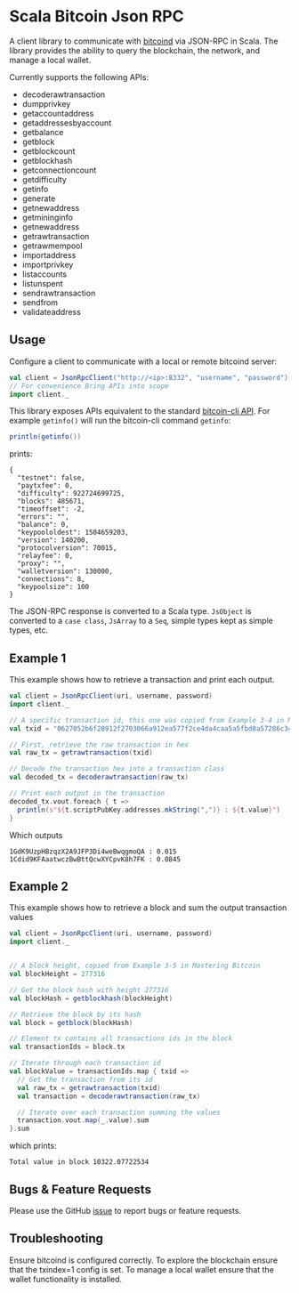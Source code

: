 # Scala Bitcoin Json RPC

A client library to communicate with [bitcoind](https://en.bitcoin.it/wiki/Bitcoind) via JSON-RPC in Scala. The library provides the ability to query the blockchain, the network, and manage a local wallet.

Currently supports the following APIs:
- decoderawtransaction
- dumpprivkey
- getaccountaddress
- getaddressesbyaccount
- getbalance
- getblock
- getblockcount
- getblockhash
- getconnectioncount
- getdifficulty
- getinfo
- generate
- getnewaddress
- getmininginfo
- getnewaddress
- getrawtransaction
- getrawmempool
- importaddress
- importprivkey
- listaccounts
- listunspent
- sendrawtransaction
- sendfrom
- validateaddress


## Usage

Configure a client to communicate with a local or remote bitcoind server:

```scala
val client = JsonRpcClient("http://<ip>:8332", "username", "password")
// For convenience Bring APIs into scope
import client._
```

This library exposes APIs equivalent to the standard [bitcoin-cli API](https://en.bitcoin.it/wiki/Original_Bitcoin_client/API_Calls_list). For example `getinfo()` will run the bitcoin-cli command `getinfo`:

```scala
println(getinfo())
```

prints:

```text
{
  "testnet": false,
  "paytxfee": 0,
  "difficulty": 922724699725,
  "blocks": 485671,
  "timeoffset": -2,
  "errors": "",
  "balance": 0,
  "keypoololdest": 1504659203,
  "version": 140200,
  "protocolversion": 70015,
  "relayfee": 0,
  "proxy": "",
  "walletversion": 130000,
  "connections": 8,
  "keypoolsize": 100
}
```

The JSON-RPC response is converted to a Scala type. `JsObject` is converted to a `case class`, `JsArray` to a `Seq`, simple types kept as simple types, etc.


## Example 1

This example shows how to retrieve a transaction and print each output.

```scala
val client = JsonRpcClient(uri, username, password)
import client._

// A specific transaction id, this one was copied from Example 3-4 in Mastering Bitcoin
val txid = "0627052b6f28912f2703066a912ea577f2ce4da4caa5a5fbd8a57286c345c2f2"

// First, retrieve the raw transaction in hex
val raw_tx = getrawtransaction(txid)

// Decode the transaction hex into a transaction class
val decoded_tx = decoderawtransaction(raw_tx)

// Print each output in the transaction
decoded_tx.vout.foreach { t =>
  println(s"${t.scriptPubKey.addresses.mkString(",")} : ${t.value}")
}  
```

Which outputs

```text
1GdK9UzpHBzqzX2A9JFP3Di4weBwqgmoQA : 0.015
1Cdid9KFAaatwczBwBttQcwXYCpvK8h7FK : 0.0845
```

## Example 2

This example shows how to retrieve a block and sum the output transaction values

```scala
val client = JsonRpcClient(uri, username, password)
import client._


// A block height, copied from Example 3-5 in Mastering Bitcoin
val blockHeight = 277316

// Get the block hash with height 277316
val blockHash = getblockhash(blockHeight)

// Retrieve the block by its hash
val block = getblock(blockHash)

// Element tx contains all transactions ids in the block
val transactionIds = block.tx

// Iterate through each transaction id
val blockValue = transactionIds.map { txid =>
  // Get the transaction from its id
  val raw_tx = getrawtransaction(txid)
  val transaction = decoderawtransaction(raw_tx)

  // Iterate over each transaction summing the values
  transaction.vout.map(_.value).sum
}.sum
```
which prints:

```text
Total value in block 10322.07722534
```

## Bugs & Feature Requests

Please use the GitHub [issue](https://github.com/philwantsfish/scala-bitcoin-jsonrpc/issues/new) to report bugs or feature requests.

## Troubleshooting

Ensure bitcoind is configured correctly. To explore the blockchain ensure that the txindex=1 config is set. To manage a local wallet ensure that the wallet functionality is installed.
